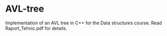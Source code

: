 # AVL-tree
Implementation of an AVL tree in C++ for the Data structures course. Read Raport_Tehnic.pdf for details.
